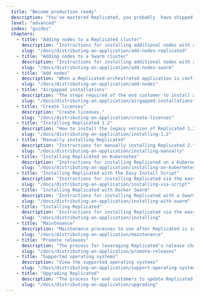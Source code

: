 ```yaml
---
  title: "Become production ready"
  description: "You've mastered Replicated, you probably  have shipped multiple applications and are familiar with some of our more advanced features."
  level: "advanced"
  index: "guides"
  chapters: 
    - title: "Adding nodes to a Replicated cluster"
      description: "Instructions for installing additional nodes with a Replicated cluster."
      slug: "/docs/distributing-an-application/add-nodes-replicated"
    - title: "Adding nodes to a Swarm cluster"
      description: "Instructions for installing additional nodes with a Swarm cluster."
      slug: "/docs/distributing-an-application/add-nodes-swarm"
    - title: "Add nodes"
      description: "When a Replicated-orchestrated application is configured with a clustering strategy, additional nodes can be installed on remote instances to take part in the cluster."
      slug: "/docs/distributing-an-application/add-nodes"
    - title: "Airgapped installations"
      description: "The steps required of the end customer to install a Replicated application into an air gapped environment."
      slug: "/docs/distributing-an-application/airgapped-installations"
    - title: "Create licenses"
      description: "Create licenses."
      slug: "/docs/distributing-an-application/create-licenses"
    - title: "Installing Replicated 1.2"
      description: "How to install the legacy version of Replicated 1.2 via Deb and Yum packages."
      slug: "/docs/distributing-an-application/installing-1.2"
    - title: "Manually installing Replicated"
      description: "Instructions for manually installing Replicated 2."
      slug: "/docs/distributing-an-application/installing-manually"
    - title: "Installing Replicated on Kubernetes"
      description: "Instructions for installing Replicated on a Kubernetes cluster."
      slug: "/docs/distributing-an-application/installing-on-kubernetes"
    - title: "Installing Replicated with the Easy Install Script"
      description: "Instructions for installing Replicated via the easy install script."
      slug: "/docs/distributing-an-application/installing-via-script"
    - title: "Installing Replicated with Docker Swarm"
      description: "Instructions for installing Replicated with a Swarm cluster."
      slug: "/docs/distributing-an-application/installing-with-swarm"
    - title: "Installing Replicated"
      description: "Instructions for installing Replicated via the easy install script, manually or behind a proxy. Also includes instructions for uninstalling Replicated."
      slug: "/docs/distributing-an-application/installing"
    - title: "Maintenance"
      description: "Maintenance processes to use after Replicated is installed."
      slug: "/docs/distributing-an-application/maintenance"
    - title: "Promote releases"
      description: "The process for leveraging Replicated's release channel management functionality to stage versions and deliver updates to customers."
      slug: "/docs/distributing-an-application/promote-releases"
    - title: "Supported operating systems"
      description: "View the supported operating systems"
      slug: "/docs/distributing-an-application/support-operating-systems"
    - title: "Upgrading Replicated"
      description: "The process for end customers to update Replicated services to access the latest improvements to the underlying system since their installation."
      slug: "/docs/distributing-an-application/upgrading"
---
```

